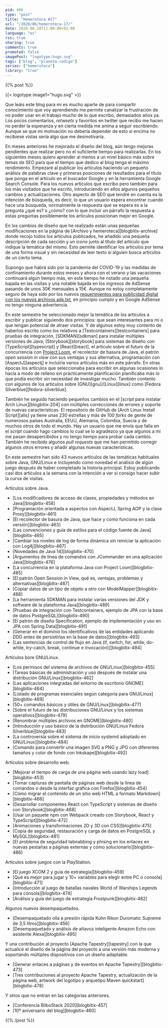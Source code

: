 ```yaml
---
pid: 496
type: "post"
title: "Hemeroteca #17"
url: "/2020/06/hemeroteca-17/"
date: 2020-06-28T11:00:00+02:00
language: "es"
rss: true
sharing: true
comments: true
promoted: false
imagePost: "logotype:hugo.svg"
tags: ["blog", "planeta-codigo"]
series: ["hemeroteca"]
library: "true"
---
```


{{% post %}}

{{< logotype image1="hugo.svg" >}}

Que leáis este blog para mi es mucho aparte de para compartir conocimiento que voy aprendiendo me permite canalizar la frustración de no poder usar en el trabajo mucho de lo que escribo, demasiados años ya. Los pocos comentarios, _retweets_ y favoritos en twitter que recibo me hacen no perder la esperanza y en cierta medida me anima a seguir escribiendo. Aunque se que mi motivación no debería depender de esto si encima no recibiese vistas sería algo que me desmotivaría.

En meses anteriores he mejorado el diseño del blog, aún tengo mejoras pendientes que realizar pero no el suficiente tiempo para realizarlas. En los siguientes meses quiero aprender al menos a un nivel básico más sobre temas de SEO para que el tiempo que dedico al blog tenga el máximo rendimiento. Empezaré al publicar los artículos haciendo un pequeño análisis de palabras clave y primeras posiciones de resultados para el título que ponga en el artículo en el buscador Google y en la herramienta Google Search Console. Para los nuevos artículos que escribo pero también para los más visitados que he escrito, introduciendo en ellos algunos pequeños cambios y actualizaciones. Otro aspecto de SEO que tendré en cuenta es la intención de búsqueda, es decir, lo que un usuario espera encontrar cuando hace una búsqueda, normalmente la respuesta que se espera es a la pregunta ¿qué es? o ¿cómo? con lo que incluir un párrafo la respuesta a estas preguntas posiblemente los artículos posicionan mejor en Google.

En los cambios de diseño que he realizado están unas pequeñas modificaciones en la página de [Archivo y hemeroteca][blogbitix-archive] donde recojo todos los artículos publicados, he añadido una pequeña descripción de cada sección y un icono junto al título del artículo que indique la temática del mismo. Esto permite identificar los artículos por tema de una forma visual y sin necesidad de leer texto si alguien busca artículos de un cierto tema.

Supongo que habrá sido por la pandemia del COVID-19 y las medidas de confinamiento durante estos meses y ahora con el verano y las vacaciones continuará algún tiempo más, en este tiempo he notado una pequeña bajada en las visitas y una notable bajada en los ingresos de AdSense pasando de unos 30€ mensuales a 15€. Aunque no estoy completamente seguro de haya sido por los nuevos [requerimientos para publicidad digital con los nuevos archivos ads.txt](https://iabtechlab.com/ads-txt/), en principio cumplo y en Google AdSense no tengo ninguna advertencia.

En este semestre he seleccionado mejor la temática de los artículos a escribir y publicar siguiendo dos principios: que sean interesantes para mi o que tengan potencial de atraer visitas. Y de algunos estoy muy contento de haberlos escrito como los relativos a [Testcontainers][testcontainers] para pruebas de integración, [SDKMAN][sdkman] para instalar múltiples versiones de Java, [Storybook][storybook] para sistemas de diseño con [TypeScript][typescript] y [React][react], el artículo sobre el futuro de la concurrencia con [Project Loom](http://openjdk.java.net/projects/loom/), el recolector de basura de Java, el patrón _open session in view_ con sus ventajas y sus alternativa, programación con [AspectJ][aspectj] e incluiría varios artículos más en este párrafo. En otras épocas los artículos que seleccionaba para escribir en algunas ocasiones lo hacía a modo de relleno sin prácticamente planificación planificaba más lo que podía escribir sin necesidad de investigar mucho. También contento con algunos de los artículos sobre [GNU][gnu]/[Linux][linux] como [Fedora Silverblue][fedora-silverblue].

También he seguido haciendo pequeños cambios en el [_script_ para instalar Arch Linux][blogbitix-204] con múltiples correcciones de errores y soporte de nuevas características. El repositorio de GitHub de [Arch Linux Install Script][alis] ya tiene unas 230 estrellas y más de 100 _forks_ de gente de numerosos países Australia, EEUU, Alemania, Colombia, Suecia y de muchos otros de todo el mundo. Hay un usuario que me envía que falla en el _script_ cuando hago cambios lo cual se lo agradezco ya que algunos a mi me pasan desapercibidos y no tengo tiempo para probar cada cambio. También he recibido algunos _pull requests_ que me han permitido corregir algunos otros errores y añadir algunas nuevas características.

En este semestre han sido 43 nuevos artículos de las temáticas habituales sobre Java, GNU/Linux e incluyendo como novedad el análisis de algún juego después de haber completado la historia principal. Estoy publicando casi dos artículos a la semana con la intención a ver si consigo hacer subir la curva de visitas.

Artículos sobre Java.

* [Los modificadores de acceso de clases, propiedades y métodos en Java][blogbitix-458]
* [Programación orientada a aspectos con AspectJ, Spring AOP y la clase Proxy][blogbitix-461]
* [El recolector de basura de Java, que hace y como funciona en cada versión][blogbitix-463]
* [Las convenciones y guía de estilos para el código fuente de Java][blogbitix-465]
* [Cambiar los niveles de log de forma dinámica sin reiniciar la aplicación con Log4j][blogbitix-467]
* [Novedades de Java 14][blogbitix-470]
* [Argumentos de línea de comandos con JCommander en una aplicación Java][blogbitix-476]
* [La concurrencia en la plataforma Java con Project Loom][blogbitix-485]
* [El patrón Open Session in View, qué es, ventajas, problemas y alternativas][blogbitix-487]
* [Copiar datos de un tipo de objeto a otro con ModelMapper][blogbitix-488]
* [La herramienta SDKMAN para instalar varias versiones del JDK y software de la plataforma Java][blogbitix-489]
* [Pruebas de integración con Testcontainers, ejemplo de JPA con la base de datos PostgreSQL][blogbitix-490]
* [El patrón de diseño Specification, ejemplo de implementación y uso en JPA con Spring Data][blogbitix-491]
* [Generar en el dominio los identificativos de las entidades aplicando DDD antes de persistirlas en la base de datos][blogbitix-493]
* [Las sentencias de control de flujo en Java (if, switch, for, while, do-while, try-catch, break, continue e invocación)][blogbitix-494]

Artículos bore GNU/Linux.

* [Los permisos del sistema de archivos de GNU/Linux][blogbitix-455]
* [Tareas básicas de administración y uso después de instalar una distribución GNU/Linux][blogbitix-462]
* [Las aplicaciones integradas del entorno de escritorio GNOME][blogbitix-464]
* [Listado de programas esenciales según categoría para GNU/Linux][blogbitix-469]
* [50+ comandos básicos y útiles de GNU/Linux][blogbitix-477]
* [Sobre el futuro de las distribuciones GNU/Linux y los sistemas operativos][blogbitix-479]
* [Renombrar múltiples archivos en GNOME][blogbitix-480]
* [Introducción y uso básico de la distribución GNU/Linux Fedora Silverblue][blogbitix-483]
* [La controversia sobre el sistema de inicio systemd adoptado en GNU/Linux][blogbitix-484]
* [Comando para convertir una imagen SVG a PNG y JPG con diferentes tamaños y color de fondo con Inkskape][blogbitix-492]

Artículos sobre desarrollo web.

* [Mejorar el tiempo de carga de una página web usando lazy load][blogbitix-453]
* [Tomar capturas de pantalla de páginas web desde la línea de comandos o desde la interfaz gráfica con Firefox][blogbitix-454]
* [Cómo migrar el contenido de un sitio web HTML a formato Markdown][blogbitix-466]
* [Desarrollar componentes React con TypeScript y sistemas de diseño con Storybook][blogbitix-468]
* [Usar un paquete npm con Webpack creado con Storybook, React y TypeScript][blogbitix-472]
* [Animaciones y transformaciones 2D y 3D con CSS][blogbitix-475]
* [Copia de seguridad, restauración y carga de datos en PostgreSQL y MySQL][blogbitix-481]
* [El problema de seguridad tabnabbing y phising en los enlaces en nuevas pestañas a páginas externas y cómo solucionarlo][blogbitix-486]

Artículos sobre juegos con la PlayStation.

* [El juego XCOM 2 y guía de estrategia][blogbitix-459]
* [Qué es mejor para jugar y 10+ variables para elegir entre PC o consola][blogbitix-471]
* [Introducción al juego de batallas navales World of Warships Legends para consola][blogbitix-474]
* [Análisis y guía del juego de estrategia Frostpunk][blogbitix-482]

Algunos nuevos desempaquetados.

* [Desempaquetado olla a presión rápida Kuhn Rikon Duromatic Supreme de 3,5 litros][blogbitix-456]
* [Desempaquetado y análisis de altavoz inteligente Amazon Echo con asistente Alexa][blogbitix-495]

Y una contribución al proyecto [Apache Tapestry][tapestry] con la que actualicé el diseño de la página del proyecto a una versión más moderna y soportando múltiples dispositivos con un diseño adaptable.

* [Generar enlaces a páginas y de eventos en Apache Tapestry][blogbitix-473]
* [Tres contribuciones al proyecto Apache Tapestry, actualización de la página web, artwork del logotipo y arquetipo Maven quickstart][blogbitix-478]

Y otros que no entran en las categorías anteriores.

* [Conferencia BilboStack 2020][blogbitix-457]
* [10º aniversario del blog][blogbitix-460]

{{% /post %}}
